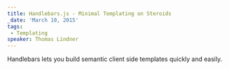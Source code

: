 ```yaml
---
title: Handlebars.js - Minimal Templating on Steroids
_date: 'March 10, 2015'
tags:
 - Templating
speaker: Thomas Lindner
---
```


Handlebars lets you build semantic client side templates quickly and easily.

